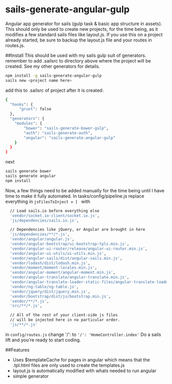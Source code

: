 sails-generate-angular-gulp
===========================

Angular app generator for sails (gulp task &amp; basic app structure in assets). This should only be used to create
new projects, for the time being, as it modifies a few standard sails files like layout.js. If you use this on a project
already started, be sure to backup the layout.js file and your routes in routes.js.

##Install
This should be used with my sails gulp suit of generators. remember to add .sailsrc to directory above
where the project will be created. See my other generators for details.
```sh
npm install -g sails-generate-angular-gulp
sails new <project name here>
```
add this to .sailsrc of project after it is created:
```sh
{
  "hooks": {
      "grunt": false
  },
  "generators": {
    "modules": {
		"bower": "sails-generate-bower-gulp",
		"auth": "sails-generate-auth",
		"angular": "sails-generate-angular-gulp"
	}
  }
}
```
next
```sh
sails generate bower
sails generate angular
npm install
```
Now, a few things need to be added manually for the time being until I have time to make it fully automated.
In  tasks/config/pipeline.js replace everything in ```jsFilesToInject = [ ``` with
```sh
  // Load sails.io before everything else
  'vendor/socket.io-client/socket.io.js',
  'js/dependencies/sails.io.js',

  // Dependencies like jQuery, or Angular are brought in here
  'js/dependencies/**/*.js',
  'vendor/angular/angular.js',
  'vendor/angular-bootstrap/ui-bootstrap-tpls.min.js',
  'vendor/angular-ui-router/release/angular-ui-router.min.js',
  'vendor/angular-ui-utils/ui-utils.min.js',
  'vendor/angular-sails/dist/angular-sails.min.js',
  'vendor/lodash/dist/lodash.min.js',
  'vendor/moment/moment-locales.min.js',
  'vendor/angular-moment/angular-moment.min.js',
  'vendor/angular-translate/angular-translate.min.js',
  'vendor/angular-translate-loader-static-files/angular-translate-loader-static-files.min.js',
  'vendor/ng-table/ng-table.js',
  'vendor/jquery/dist/jquery.min.js',
  'vendor/bootstrap/dist/js/bootstrap.min.js',
  'vendor/**/*.js',
  'src/**/*.js',

  // All of the rest of your client-side js files
  // will be injected here in no particular order.
  'js/**/*.js'
```
in ``` config/routes.js ``` change '/': to ``` '/': 'HomeController.index' ```
Do a sails lift and you're ready to start coding.

##Features
- Uses $templateCache for pages in angular which means that the .tpl.html files are only used to create the templates.js
- layout.js is automatically modified with whats needed to run angular
- simple generator